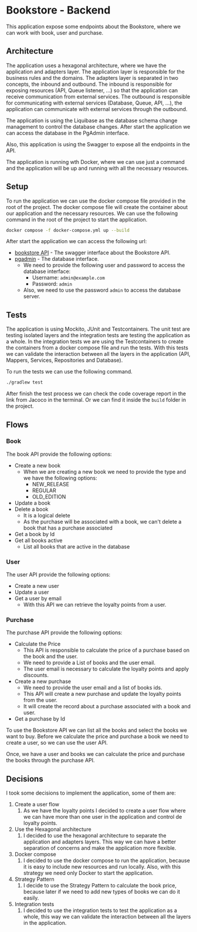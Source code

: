 # Bookstore - Backend

This application expose some endpoints about the Bookstore,
where we can work with book, user and purchase.

## Architecture

The application uses a hexagonal architecture, where we have the application and adapters layer.
The application layer is responsible for the business rules and the domains.
The adapters layer is separated in two concepts, the inbound and outbound.
The inbound is responsible for exposing resources (API, Queue listener, ...) so that the application can receive communication from external services.
The outbound is responsible for communicating with external services (Database, Queue, API, ...), the application can communicate with external services through the outbound.

The application is using the Liquibase as the database schema change management to control the database changes.
After start the application we can access the database in the PgAdmin interface.

Also, this application is using the Swagger to expose all the endpoints in the API.

The application is running wth Docker, where we can use just a command and the application will be up and running with all the necessary resources.

## Setup

To run the application we can use the docker compose file provided in the root of the project. The docker compose file will create the container about our application and the necessary resources.
We can use the following command in the root of the project to start the application.

```sh
docker compose -f docker-compose.yml up --build 
```

After start the application we can access the following url:
- [bookstore API](http://localhost:8080/swagger-ui/index.html#/) - The swagger interface about the Bookstore API.
- [pgadmin](http://localhost:5050/) - The database interface.
    - We need to provide the following user and password to access the database interface:
        - Username: `admin@example.com`
        - Password: `admin`
    - Also, we need to use the password `admin` to access the database server.


## Tests
The application is using Mockito, JUnit and Testcontainers. The unit test are testing isolated layers and the integration tests are testing the application as a whole.
In the integration tests we are using the Testcontainers to create the containers from a docker compose file and run the tests. With this tests we can validate the interaction between all the layers in the application (API, Mappers, Services, Repositories and Database).

To run the tests we can use the following command.

```sh
./gradlew test
```

After finish the test process we can check the code coverage report in the link from Jacoco in the terminal. Or we can find it inside the `build` folder in the project.

## Flows
### Book
The book API provide the following options:
- Create a new book
  - When we are creating a new book we need to provide the type and we have the following options:
    - NEW_RELEASE
    - REGULAR
    - OLD_EDITION
- Update a book
- Delete a book
  - It is a logical delete
  - As the purchase will be associated with a book, we can't delete a book that has a purchase associated
- Get a book by Id
- Get all books active
  - List all books that are active in the database

### User
The user API provide the following options:
- Create a new user
- Update a user
- Get a user by email
  - With this API we can retrieve the loyalty points from a user.

### Purchase
The purchase API provide the following options:
- Calculate the Price
  - This API is responsible to calculate the price of a purchase based on the book and the user.
  - We need to provide a List of books and the user email.
  - The user email is necessary to calculate the loyalty points and apply discounts.
- Create a new purchase
  - We need to provide the user email and a list of books ids.
  - This API will create a new purchase and update the loyalty points from the user.
  - It will create the record about a purchase associated with a book and user.
- Get a purchase by Id

To use the Bookstore API we can list all the books and select the books we want to buy.
Before we calculate the price and purchase a book we need to create a user, so we can use the user API.

Once, we have a user and books we can calculate the price and purchase the books through the purchase API.

## Decisions
I took some decisions to implement the application, some of them are:
1. Create a user flow
   1. As we have the loyalty points I decided to create a user flow where we can have more than one user in the application and control de loyalty points.
2. Use the Hexagonal architecture
   1. I decided to use the hexagonal architecture to separate the application and adapters layers. This way we can have a better separation of concerns and make the application more flexible.
3. Docker compose
   1. I decided to use the docker compose to run the application, because it is easy to include new resources and run locally. Also, with this strategy we need only Docker to start the application.
4. Strategy Pattern
   1. I decide to use the Strategy Pattern to calculate the book price, because later if we need to add new types of books we can do it easily.
5. Integration tests
   1. I decided to use the integration tests to test the application as a whole, this way we can validate the interaction between all the layers in the application.
